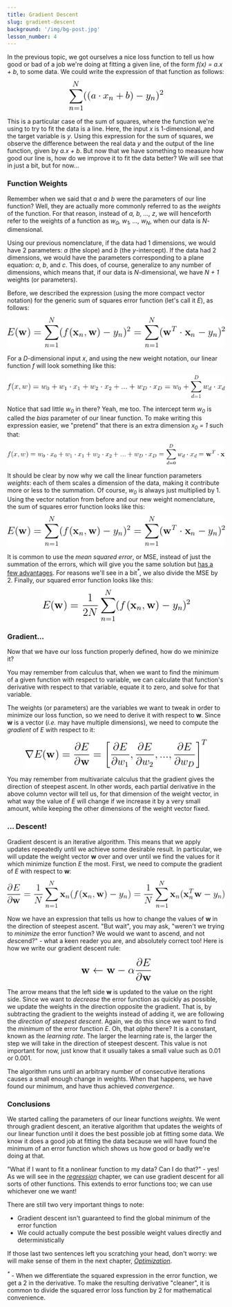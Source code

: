 ```yaml
---
title: Gradient Descent 
slug: gradient-descent
background: '/img/bg-post.jpg'
lesson_number: 4
---
```


In the previous topic, we got ourselves a nice loss function to tell us how good or bad of a job we're doing at fitting a given line, of the form *f(x) = a.x + b*, to some data. We could write the expression of that function as follows:

<p align="center">
	<img src="/img/learning/prerequisites/sum-of-squares/sum_of_squares_5.png"/>
</p>

This is a particular case of the sum of squares, where the function we're using to try to fit the data is a line. Here, the input *x* is 1-dimensional, and the target variable is *y*. Using this expression for the sum of squares, we observe the difference between the real data *y* and the output of the line function, given by *a.x + b*. But now that we have something to measure how good our line is, how do we improve it to fit the data better? We will see that in just a bit, but for now...

### Function Weights

Remember when we said that *a* and *b* were the parameters of our line function? Well, they are actually more commonly referred to as the *weights* of the function. For that reason, instead of *a, b, ..., z*, we will henceforth refer to the weights of a function as *w<sub>0</sub>, w<sub>1</sub>, ..., w<sub>N</sub>*, when our data is *N*-dimensional.

Using our previous nomenclature, if the data had 1 dimensions, we would have 2 parameters: *a* (the slope) and *b* (the *y*-intercept). If the data had 2 dimensions, we would have the parameters corresponding to a plane equation: *a*, *b*, and *c*. This does, of course, generalize to any number of dimensions, which means that, if our data is *N*-dimensional, we have *N + 1* weights (or parameters).

Before, we described the expression (using the more compact vector notation) for the generic sum of squares error function (let's call it *E*), as follows:

<p align="center">
	<img src="/img/learning/prerequisites/gradient-descent/gradient_descent_1.png"/>
</p>

For a *D*-dimensional input *x*, and using the new weight notation, our linear function *f* will look something like this:

<p align="center">
	<img src="/img/learning/prerequisites/gradient-descent/gradient_descent_2.png"/>
</p>

Notice that sad little *w<sub>0</sub>* in there? Yeah, me too. The intercept term *w<sub>0</sub>* is called the *bias* parameter of our linear function. To make writing this expression easier, we "pretend" that there is an extra dimension *x<sub>0</sub> = 1* such that:

<p align="center">
	<img src="/img/learning/prerequisites/gradient-descent/gradient_descent_3.png"/>
</p>

It should be clear by now why we call the linear function parameters *weights*: each of them scales a dimension of the data, making it contribute more or less to the summation. Of course, *w<sub>0</sub>* is always just multiplied by 1. Using the vector notation from before and our new weight nomenclature, the sum of squares error function looks like this:

<p align="center">
	<img src="/img/learning/prerequisites/gradient-descent/gradient_descent_4.png"/>
</p>

It is common to use the *mean squared error*, or MSE, instead of just the summation of the errors, which will give you the same solution but [has a few advantages](https://stats.stackexchange.com/questions/158170/why-is-it-necessary-to-divide-by-the-number-of-samples-when-optimizing-squared-e). For reasons we'll see in a bit<sup>*\**</sup>, we also divide the MSE by 2. Finally, our squared error function looks like this:

<p align="center">
	<img src="/img/learning/prerequisites/gradient-descent/gradient_descent_5.png"/>
</p>

### Gradient...

Now that we have our loss function properly defined, how do we minimize it?

You may remember from calculus that, when we want to find the minimum of a given function with respect to variable, we can calculate that function's derivative with respect to that variable, equate it to zero, and solve for that variable.

The weights (or parameters) are the variables we want to tweak in order to minimize our loss function, so we need to derive it with respect to **w**. Since **w** is a vector (*i.e.* may have multiple dimensions), we need to compute the *gradient* of *E* with respect to it:

<p align="center">
	<img src="/img/learning/prerequisites/gradient-descent/gradient_descent_6.png"/>
</p>

You may remember from multivariate calculus that the gradient gives the direction of steepest ascent. In other words, each partial derivative in the above column vector will tell us, for that dimension of the weight vector, in what way the value of *E* will change if we increase it by a very small amount, while keeping the other dimensions of the weight vector fixed.

### ... Descent!

Gradient descent is an iterative algorithm. This means that we apply updates repeatedly until we achieve some desirable result. In particular, we will update the weight vector **w** over and over until we find the values for it which minimize function *E* the most. First, we need to compute the gradient of *E* with respect to **w**:

<p align="center">
	<img src="/img/learning/prerequisites/gradient-descent/gradient_descent_7.png"/>
</p>

Now we have an expression that tells us how to change the values of **w** in the direction of steepest ascent. "But wait", you may ask, "weren't we trying to *minimize* the error function? We would we want to ascend, and not *de*scend?" - what a keen reader you are, and absolutely correct too! Here is how we write our gradient descent rule:

<p align="center">
	<img src="/img/learning/prerequisites/gradient-descent/gradient_descent_8.png"/>
</p>

The arrow means that the left side **w** is updated to the value on the right side. Since we want to *decrease* the error function as quickly as possible, we update the weights in the direction opposite the gradient. That is, by subtracting the gradient to the weights instead of adding it, we are following the *direction of steepest descent*. Again, we do this since we want to find the *minimum* of the error function *E*. Oh, that *alpha* there? It is a constant, known as the *learning rate*. The larger the learning rate is, the larger the step we will take in the direction of steepest descent. This value is not important for now, just know that it usually takes a small value such as 0.01 or 0.001.

The algorithm runs until an arbitrary number of consecutive iterations causes a small enough change in weights. When that happens, we have found our minimum, and have thus achieved *convergence*.

### Conclusions

We started calling the parameters of our linear functions *weights*. We went through gradient descent, an iterative algorithm that updates the weights of our linear function until it does the best possible job at fitting some data. We know it does a good job at fitting the data because we will have found the minimum of an error function which shows us how good or badly we're doing at that.

"What if I want to fit a nonlinear function to my data? Can I do that?" - yes! As we will see in the [*regression*](/learning/machine-learning/linear-regression) chapter, we can use gradient descent for all sorts of other functions. This extends to error functions too; we can use whichever one we want!

There are still two very important things to note:
- Gradient descent isn't guaranteed to find the global minimum of the error function
- We could actually compute the best possible weight values directly and deterministically

If those last two sentences left you scratching your head, don't worry: we will make sense of them in the next chapter, [*Optimization*](/learning/prerequisites/optimization).

<sup>*\**</sup> - When we differentiate the squared expression in the error function, we get a 2 in the derivative. To make the resulting derivative "cleaner", it is common to divide the squared error loss function by 2 for mathematical convenience.
